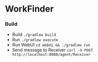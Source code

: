 # WorkFinder

### Build

* Build `./gradlew build`
* Run `./gradlew execute`
* Run WebUI `cd webUi && ./gradlew run`
* Send message to Receiver `curl -X POST http://localhost:8080/agent/Receiver`
